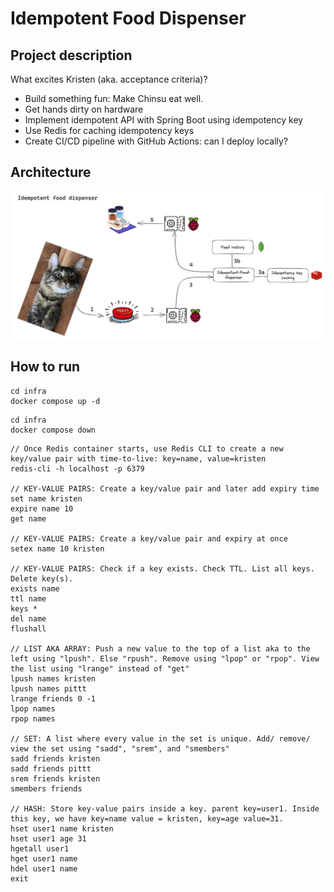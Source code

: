 # Idempotent Food Dispenser

## Project description
What excites Kristen (aka. acceptance criteria)?
- Build something fun: Make Chinsu eat well. 
- Get hands dirty on hardware
- Implement idempotent API with Spring Boot using idempotency key
- Use Redis for caching idempotency keys
- Create CI/CD pipeline with GitHub Actions: can I deploy locally?

## Architecture

![img.png](doc/architecture.png)

## How to run
```shell
cd infra
docker compose up -d
```

```shell
cd infra
docker compose down
```

```shell
// Once Redis container starts, use Redis CLI to create a new key/value pair with time-to-live: key=name, value=kristen
redis-cli -h localhost -p 6379

// KEY-VALUE PAIRS: Create a key/value pair and later add expiry time
set name kristen
expire name 10
get name

// KEY-VALUE PAIRS: Create a key/value pair and expiry at once
setex name 10 kristen

// KEY-VALUE PAIRS: Check if a key exists. Check TTL. List all keys. Delete key(s). 
exists name
ttl name
keys *
del name
flushall

// LIST AKA ARRAY: Push a new value to the top of a list aka to the left using "lpush". Else "rpush". Remove using "lpop" or "rpop". View the list using "lrange" instead of "get"
lpush names kristen
lpush names pittt
lrange friends 0 -1
lpop names
rpop names

// SET: A list where every value in the set is unique. Add/ remove/ view the set using "sadd", "srem", and "smembers"
sadd friends kristen
sadd friends pittt
srem friends kristen
smembers friends

// HASH: Store key-value pairs inside a key. parent key=user1. Inside this key, we have key=name value = kristen, key=age value=31. 
hset user1 name kristen
hset user1 age 31
hgetall user1
hget user1 name
hdel user1 name
exit
```